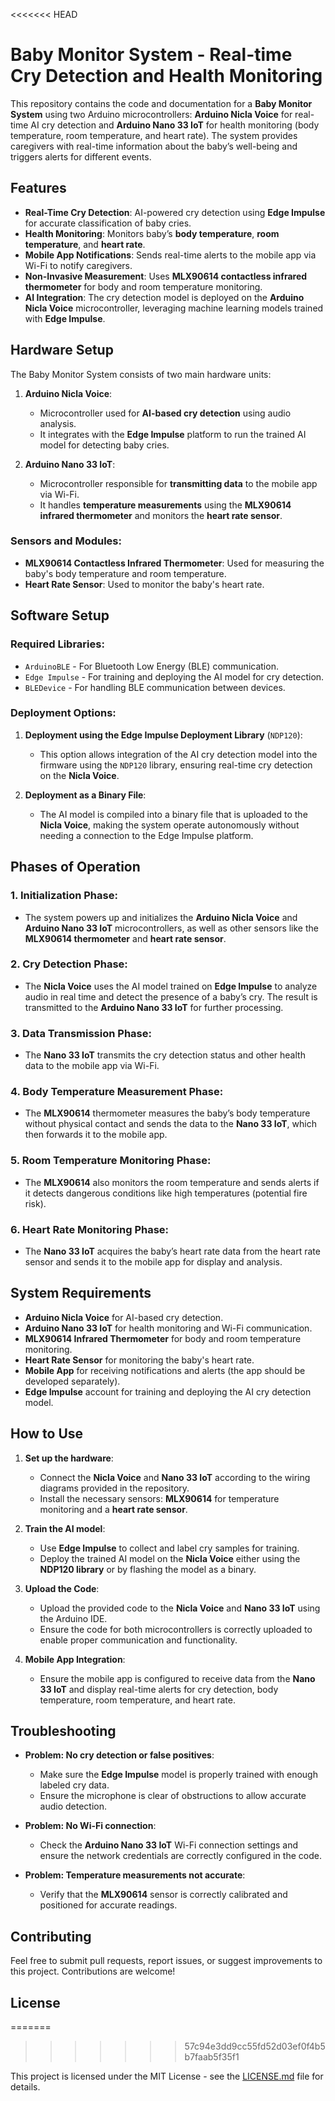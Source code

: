 
<<<<<<< HEAD
# Baby Monitor System - Real-time Cry Detection and Health Monitoring

This repository contains the code and documentation for a **Baby Monitor System** using two Arduino microcontrollers: **Arduino Nicla Voice** for real-time AI cry detection and **Arduino Nano 33 IoT** for health monitoring (body temperature, room temperature, and heart rate). The system provides caregivers with real-time information about the baby’s well-being and triggers alerts for different events.

## Features

- **Real-Time Cry Detection**: AI-powered cry detection using **Edge Impulse** for accurate classification of baby cries.
- **Health Monitoring**: Monitors baby’s **body temperature**, **room temperature**, and **heart rate**.
- **Mobile App Notifications**: Sends real-time alerts to the mobile app via Wi-Fi to notify caregivers.
- **Non-Invasive Measurement**: Uses **MLX90614 contactless infrared thermometer** for body and room temperature monitoring.
- **AI Integration**: The cry detection model is deployed on the **Arduino Nicla Voice** microcontroller, leveraging machine learning models trained with **Edge Impulse**.

## Hardware Setup

The Baby Monitor System consists of two main hardware units:

1. **Arduino Nicla Voice**:
   - Microcontroller used for **AI-based cry detection** using audio analysis.
   - It integrates with the **Edge Impulse** platform to run the trained AI model for detecting baby cries.

2. **Arduino Nano 33 IoT**:
   - Microcontroller responsible for **transmitting data** to the mobile app via Wi-Fi.
   - It handles **temperature measurements** using the **MLX90614 infrared thermometer** and monitors the **heart rate sensor**.

### Sensors and Modules:
- **MLX90614 Contactless Infrared Thermometer**: Used for measuring the baby's body temperature and room temperature.
- **Heart Rate Sensor**: Used to monitor the baby's heart rate.

## Software Setup

### Required Libraries:
- `ArduinoBLE` - For Bluetooth Low Energy (BLE) communication.
- `Edge Impulse` - For training and deploying the AI model for cry detection.
- `BLEDevice` - For handling BLE communication between devices.

### Deployment Options:
1. **Deployment using the Edge Impulse Deployment Library** (`NDP120`):
   - This option allows integration of the AI cry detection model into the firmware using the `NDP120` library, ensuring real-time cry detection on the **Nicla Voice**.

2. **Deployment as a Binary File**:
   - The AI model is compiled into a binary file that is uploaded to the **Nicla Voice**, making the system operate autonomously without needing a connection to the Edge Impulse platform.

## Phases of Operation

### 1. **Initialization Phase**:
   - The system powers up and initializes the **Arduino Nicla Voice** and **Arduino Nano 33 IoT** microcontrollers, as well as other sensors like the **MLX90614 thermometer** and **heart rate sensor**.

### 2. **Cry Detection Phase**:
   - The **Nicla Voice** uses the AI model trained on **Edge Impulse** to analyze audio in real time and detect the presence of a baby’s cry. The result is transmitted to the **Arduino Nano 33 IoT** for further processing.

### 3. **Data Transmission Phase**:
   - The **Nano 33 IoT** transmits the cry detection status and other health data to the mobile app via Wi-Fi.

### 4. **Body Temperature Measurement Phase**:
   - The **MLX90614** thermometer measures the baby’s body temperature without physical contact and sends the data to the **Nano 33 IoT**, which then forwards it to the mobile app.

### 5. **Room Temperature Monitoring Phase**:
   - The **MLX90614** also monitors the room temperature and sends alerts if it detects dangerous conditions like high temperatures (potential fire risk).

### 6. **Heart Rate Monitoring Phase**:
   - The **Nano 33 IoT** acquires the baby’s heart rate data from the heart rate sensor and sends it to the mobile app for display and analysis.

## System Requirements

- **Arduino Nicla Voice** for AI-based cry detection.
- **Arduino Nano 33 IoT** for health monitoring and Wi-Fi communication.
- **MLX90614 Infrared Thermometer** for body and room temperature monitoring.
- **Heart Rate Sensor** for monitoring the baby's heart rate.
- **Mobile App** for receiving notifications and alerts (the app should be developed separately).
- **Edge Impulse** account for training and deploying the AI cry detection model.

## How to Use

1. **Set up the hardware**:
   - Connect the **Nicla Voice** and **Nano 33 IoT** according to the wiring diagrams provided in the repository.
   - Install the necessary sensors: **MLX90614** for temperature monitoring and a **heart rate sensor**.
   
2. **Train the AI model**:
   - Use **Edge Impulse** to collect and label cry samples for training.
   - Deploy the trained AI model on the **Nicla Voice** either using the **NDP120 library** or by flashing the model as a binary.

3. **Upload the Code**:
   - Upload the provided code to the **Nicla Voice** and **Nano 33 IoT** using the Arduino IDE.
   - Ensure the code for both microcontrollers is correctly uploaded to enable proper communication and functionality.

4. **Mobile App Integration**:
   - Ensure the mobile app is configured to receive data from the **Nano 33 IoT** and display real-time alerts for cry detection, body temperature, room temperature, and heart rate.

## Troubleshooting

- **Problem: No cry detection or false positives**:
  - Make sure the **Edge Impulse** model is properly trained with enough labeled cry data.
  - Ensure the microphone is clear of obstructions to allow accurate audio detection.

- **Problem: No Wi-Fi connection**:
  - Check the **Arduino Nano 33 IoT** Wi-Fi connection settings and ensure the network credentials are correctly configured in the code.

- **Problem: Temperature measurements not accurate**:
  - Verify that the **MLX90614** sensor is correctly calibrated and positioned for accurate readings.

## Contributing

Feel free to submit pull requests, report issues, or suggest improvements to this project. Contributions are welcome!

## License
=======
>>>>>>> 57c94e3dd9cc55fd52d03ef0f4b5b7faab5f35f1

This project is licensed under the MIT License - see the [LICENSE.md](LICENSE.md) file for details.
